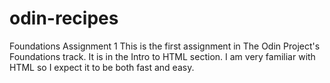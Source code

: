 # odin-recipes
Foundations Assignment 1
This is the first assignment in The Odin Project's Foundations track. It is in the Intro to HTML section. I am very familiar with HTML so I expect it to be both fast and easy.